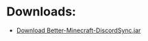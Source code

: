 # Downloads:

 - [Download Better-Minecraft-DiscordSync.jar](https://github.com/depascaldc/NukkitX-Projects/raw/master/Compiled-Plugins/original-Better-Minecraft-DiscordSync-1.0.0-SNAPSHOT.jar)